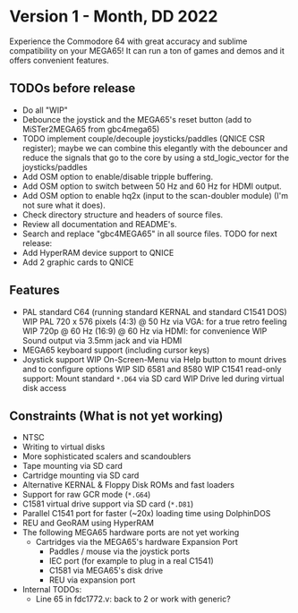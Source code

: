 Version 1 - Month, DD 2022
====================================

Experience the Commodore 64 with great accuracy and sublime compatibility
on your MEGA65! It can run a ton of games and demos and it offers convenient
features.

## TODOs before release
* Do all "WIP"
* Debounce the joystick and the MEGA65's reset button
  (add to MiSTer2MEGA65 from gbc4mega65)
* TODO implement couple/decouple joysticks/paddles (QNICE CSR register);
  maybe we can combine this elegantly with the debouncer and reduce the
  signals that go to the core by using a std_logic_vector for the
  joysticks/paddles
* Add OSM option to enable/disable tripple buffering.
* Add OSM option to switch between 50 Hz and 60 Hz for HDMI output.
* Add OSM option to enable hq2x (input to the scan-doubler module) (I'm not sure what it does).
* Check directory structure and headers of source files.
* Review all documentation and README's.
* Search and replace "gbc4MEGA65" in all source files.
TODO for next release:
* Add HyperRAM device support to QNICE
* Add 2 graphic cards to QNICE

## Features
* PAL standard C64 (running standard KERNAL and standard C1541 DOS)
WIP PAL 720 x 576 pixels (4:3) @ 50 Hz via VGA: for a true retro feeling
WIP 720p @ 60 Hz (16:9) @ 60 Hz via HDMI: for convenience
WIP Sound output via 3.5mm jack and via HDMI
* MEGA65 keyboard support (including cursor keys)
* Joystick support
WIP On-Screen-Menu via Help button to mount drives and to configure options
WIP SID 6581 and 8580
WIP C1541 read-only support: Mount standard `*.D64` via SD card
WIP Drive led during virtual disk access

## Constraints (What is not yet working)
* NTSC
* Writing to virtual disks
* More sophisticated scalers and scandoublers
* Tape mounting via SD card
* Cartridge mounting via SD card
* Alternative KERNAL & Floppy Disk ROMs and fast loaders
* Support for raw GCR mode (`*.G64`)
* C1581 virtual drive support via SD card (`*.D81`)
* Parallel C1541 port for faster (~20x) loading time using DolphinDOS
* REU and GeoRAM using HyperRAM
* The following MEGA65 hardware ports are not yet working
  * Cartridges via the MEGA65's hardware Expansion Port
	* Paddles / mouse via the joystick ports
	* IEC port (for example to plug in a real C1541)	
	* C1581 via MEGA65's disk drive
	* REU via expansion port
* Internal TODOs: 
  * Line 65 in fdc1772.v: back to 2 or work with generic?
